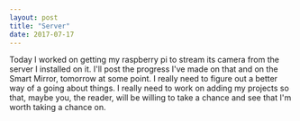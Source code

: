 ```yaml
---
layout: post
title: "Server"
date: 2017-07-17
---
```


Today I worked on getting my raspberry pi to stream its camera from the server I installed on it. I'll post the progress I've made on that and on the Smart Mirror, tomorrow at some point. 
I really need to figure out a better way of a going about things.  I really need to work on adding my projects so that, maybe you, the reader, will be willing to take a chance and see that I'm worth taking a chance on.